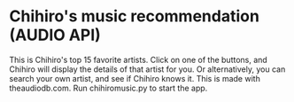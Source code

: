# Chihiro's music recommendation (AUDIO API)
 This is Chihiro's top 15 favorite artists. Click on one of the buttons, and Chihiro will display the details of that artist for you. Or alternatively, you can search your own artist, and see if Chihiro knows it. This is made with theaudiodb.com. Run chihiromusic.py to start the app. 
